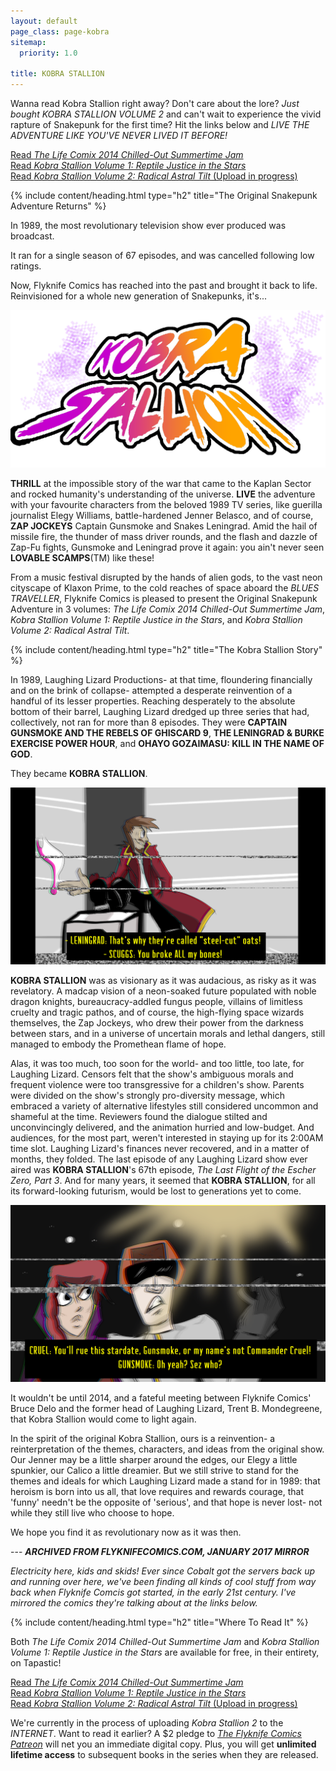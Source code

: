 ```yaml
---
layout: default
page_class: page-kobra
sitemap:
  priority: 1.0

title: KOBRA STALLION
---
```


Wanna read Kobra Stallion right away? Don't care about the lore? _Just bought_ *KOBRA STALLION VOLUME 2* and can't wait to experience the vivid rapture of Snakepunk for the first time? Hit the links below and *LIVE THE ADVENTURE LIKE YOU'VE NEVER LIVED IT BEFORE!*

[Read _The Life Comix 2014 Chilled-Out Summertime Jam_](/gallery/2014jam)  
[Read _Kobra Stallion Volume 1: Reptile Justice in the Stars_](/gallery/kobrastallion1)  
[Read _Kobra Stallion Volume 2: Radical Astral Tilt_ (Upload in progress)](https://tapas.io/series/Kobra-Stallion-Vol-2-Radical-Astral-Tilt)

{% include content/heading.html type="h2" title="The Original Snakepunk Adventure Returns" %}

In 1989, the most revolutionary television show ever produced was broadcast.

It ran for a single season of 67 episodes, and was cancelled following low ratings.

Now, Flyknife Comics has reached into the past and brought it back to life. Reinvisioned for a whole new generation of Snakepunks, it's...

![Kobra Stallion Logo](/images/KobraStallionLogo.png)

**THRILL** at the impossible story of the war that came to the Kaplan Sector and rocked humanity's understanding of the universe. **LIVE** the adventure with your favourite characters from the beloved 1989 TV series, like guerilla journalist Elegy Williams, battle-hardened Jenner Belasco, and of course, **ZAP JOCKEYS** Captain Gunsmoke and Snakes Leningrad. Amid the hail of missile fire, the thunder of mass driver rounds, and the flash and dazzle of Zap-Fu fights, Gunsmoke and Leningrad prove it again: you ain't never seen **LOVABLE SCAMPS**(TM) like these!

From a music festival disrupted by the hands of alien gods, to the vast neon cityscape of Klaxon Prime, to the cold reaches of space aboard the _BLUES TRAVELLER_, Flyknife Comics is pleased to present the Original Snakepunk Adventure in 3 volumes: *The Life Comix 2014 Chilled-Out Summertime Jam*, *Kobra Stallion Volume 1: Reptile Justice in the Stars*, and *Kobra Stallion Volume 2: Radical Astral Tilt*. 

{% include content/heading.html type="h2" title="The Kobra Stallion Story" %}

In 1989, Laughing Lizard Productions- at that time, floundering financially and on the brink of collapse- attempted a desperate reinvention of a handful of its lesser properties. Reaching desperately to the absolute bottom of their barrel, Laughing Lizard dredged up three series that had, collectively, not ran for more than 8 episodes. They were **CAPTAIN GUNSMOKE AND THE REBELS OF GHISCARD 9**, **THE LENINGRAD & BURKE EXERCISE POWER HOUR**, and **OHAYO GOZAIMASU: KILL IN THE NAME OF GOD**. 

They became **KOBRA STALLION**. 

![A Kobra Stallion screencap](/images/screencap1.png)

**KOBRA STALLION** was as visionary as it was audacious, as risky as it was revelatory. A madcap vision of a neon-soaked future populated with noble dragon knights, bureaucracy-addled fungus people, villains of limitless cruelty and tragic pathos, and of course, the high-flying space wizards themselves, the Zap Jockeys, who drew their power from the darkness between stars, and in a universe of uncertain morals and lethal dangers, still managed to embody the Promethean flame of hope. 

Alas, it was too much, too soon for the world- and too little, too late, for Laughing Lizard. Censors felt that the show's ambiguous morals and frequent violence were too transgressive for a children's show. Parents were divided on the show's strongly pro-diversity message, which embraced a variety of alternative lifestyles still considered uncommon and shameful at the time. Reviewers found the dialogue stilted and unconvincingly delivered, and the animation hurried and low-budget. And audiences, for the most part, weren't interested in staying up for its 2:00AM time slot. Laughing Lizard's finances never recovered, and in a matter of months, they folded. The last episode of any Laughing Lizard show ever aired was **KOBRA STALLION**'s 67th episode, _The Last Flight of the Escher Zero, Part 3_. And for many years, it seemed that **KOBRA STALLION**, for all its forward-looking futurism, would be lost to generations yet to come. 

![A screencap from Kobra Stallion](/images/Screencap2.png)

It wouldn't be until 2014, and a fateful meeting between Flyknife Comics' Bruce Delo and the former head of Laughing Lizard, Trent B. Mondegreene, that Kobra Stallion would come to light again. 

In the spirit of the original Kobra Stallion, ours is a reinvention- a reinterpretation of the themes, characters, and ideas from the original show. Our Jenner may be a little sharper around the edges, our Elegy a little spunkier, our Calico a little dreamier. But we still strive to stand for the themes and ideals for which Laughing Lizard made a stand for in 1989: that heroism is born into us all, that love requires and rewards courage, that 'funny' needn't be the opposite of 'serious', and that hope is never lost- not while they still live who choose to hope.

We hope you find it as revolutionary now as it was then. 

--- ***ARCHIVED FROM FLYKNIFECOMICS.COM, JANUARY 2017 MIRROR***

_Electricity here, kids and skids! Ever since Cobalt got the servers back up and running over here, we've been finding all kinds of cool stuff from way back when Flyknife Comcis got started, in the early 21st century. I've mirrored the comics they're talking about at the links below._

{% include content/heading.html type="h2" title="Where To Read It" %}

Both _The Life Comix 2014 Chilled-Out Summertime Jam_ and _Kobra Stallion Volume 1: Reptile Justice in the Stars_ are available for free, in their entirety, on Tapastic!

[Read _The Life Comix 2014 Chilled-Out Summertime Jam_](/gallery/2014jam)  
[Read _Kobra Stallion Volume 1: Reptile Justice in the Stars_](/gallery/kobrastallion1)  
[Read _Kobra Stallion Volume 2: Radical Astral Tilt_ (Upload in progress)](https://tapas.io/series/Kobra-Stallion-Vol-2-Radical-Astral-Tilt)

We're currently in the process of uploading _Kobra Stallion 2_ to the *INTERNET*. Want to read it earlier? A $2 pledge to [_The Flyknife Comics Patreon_](https://www.patreon.com/user?u=2563721) will net you an immediate digital copy. Plus, you will get **unlimited lifetime access** to subsequent books in the series when they are released.